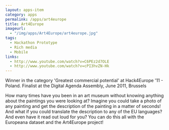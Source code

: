 ```yaml
---
layout: apps-item
category: apps
permalink: /apps/art4europe
title: Art4Europe
imageurl:
  - "/img/apps/Art4Europe/art4europe.jpg"
tags:
  - Hackathon Prototype
  - Rich media
  - Mobile
links:
  - http://www.youtube.com/watch?v=C6PEz2d7OLE
  - http://www.youtube.com/watch?v=cPI3hvZN-Hk
---
```


Winner in the category 'Greatest commercial potential' at Hack4Europe '11 - Poland. Finalist at the Digital Agenda Assembly, June 2011, Brussels

How many times have you been in an art museum without knowing anything about the paintings you were looking at? Imagine you could take a photo of any painting and get the description of the painting in a matter of seconds! And what if you could translate the description to any of the EU languages? And even have it read out loud for you? You can do this all with the Europeana dataset and the Art4Europe project!

